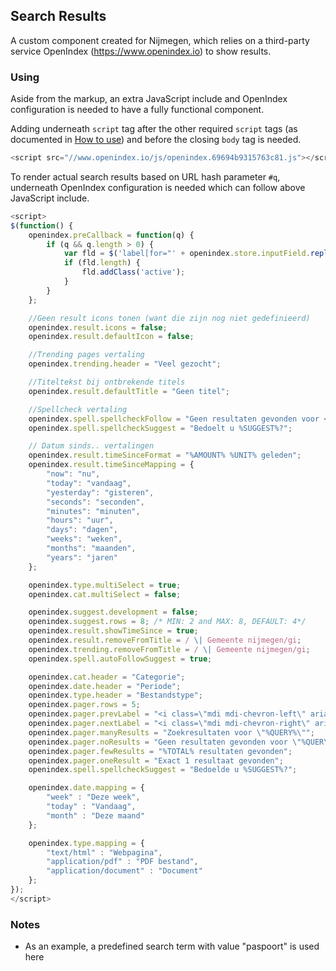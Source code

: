 ## Search Results

A custom component created for Nijmegen, which relies on a third-party service OpenIndex (https://www.openindex.io) to show results.

### Using

Aside from the markup, an extra JavaScript include and OpenIndex configuration is needed to have a fully functional component.

Adding underneath `script` tag after the other required `script` tags (as documented in [How to use](/docs/how-to-use)) and before the closing `body` tag is needed.

```javascript
<script src="//www.openindex.io/js/openindex.69694b9315763c81.js"></script>
```
To render actual search results based on URL hash parameter `#q`, underneath OpenIndex configuration is needed which can follow above JavaScript include.

```javascript
<script>
$(function() {
    openindex.preCallback = function(q) {
        if (q && q.length > 0) {
            var fld = $('label[for="' + openindex.store.inputField.replace('#', '') + '"]');
            if (fld.length) {
                fld.addClass('active');
            }
        }
    };

    //Geen result icons tonen (want die zijn nog niet gedefinieerd)
    openindex.result.icons = false;
    openindex.result.defaultIcon = false;

    //Trending pages vertaling
    openindex.trending.header = "Veel gezocht";

    //Titeltekst bij ontbrekende titels
    openindex.result.defaultTitle = "Geen titel";

    //Spellcheck vertaling
    openindex.spell.spellcheckFollow = "Geen resultaten gevonden voor <span>%QUERY%</span>, resultaten voor <span>%SUGGEST%</span> worden getoond.";
    openindex.spell.spellcheckSuggest = "Bedoelt u %SUGGEST%?";

    // Datum sinds.. vertalingen
    openindex.result.timeSinceFormat = "%AMOUNT% %UNIT% geleden";
    openindex.result.timeSinceMapping = {
        "now": "nu",
        "today": "vandaag",
        "yesterday": "gisteren",
        "seconds": "seconden",
        "minutes": "minuten",
        "hours": "uur",
        "days": "dagen",
        "weeks": "weken",
        "months": "maanden",
        "years": "jaren"
    };

    openindex.type.multiSelect = true;
    openindex.cat.multiSelect = false;

    openindex.suggest.development = false;
    openindex.suggest.rows = 8; /* MIN: 2 and MAX: 8, DEFAULT: 4*/
    openindex.result.showTimeSince = true;
    openindex.result.removeFromTitle = / \| Gemeente nijmegen/gi;
    openindex.trending.removeFromTitle = / \| Gemeente nijmegen/gi;
    openindex.spell.autoFollowSuggest = true;

    openindex.cat.header = "Categorie";
    openindex.date.header = "Periode";
    openindex.type.header = "Bestandstype";
    openindex.pager.rows = 5;
    openindex.pager.prevLabel = "<i class=\"mdi mdi-chevron-left\" aria-hidden=\"true\"></i>";
    openindex.pager.nextLabel = "<i class=\"mdi mdi-chevron-right\" aria-hidden=\"true\"></i>";
    openindex.pager.manyResults = "Zoekresultaten voor \"%QUERY%\"";
    openindex.pager.noResults = "Geen resultaten gevonden voor \"%QUERY%\"";
    openindex.pager.fewResults = "%TOTAL% resultaten gevonden";
    openindex.pager.oneResult = "Exact 1 resultaat gevonden";
    openindex.spell.spellcheckSuggest = "Bedoelde u %SUGGEST%?";

    openindex.date.mapping = {
        "week" : "Deze week",
        "today" : "Vandaag",
        "month" : "Deze maand"
    };

    openindex.type.mapping = {
        "text/html" : "Webpagina",
        "application/pdf" : "PDF bestand",
        "application/document" : "Document"
    };
});
</script>
```

### Notes

* As an example, a predefined search term with value "paspoort" is used here